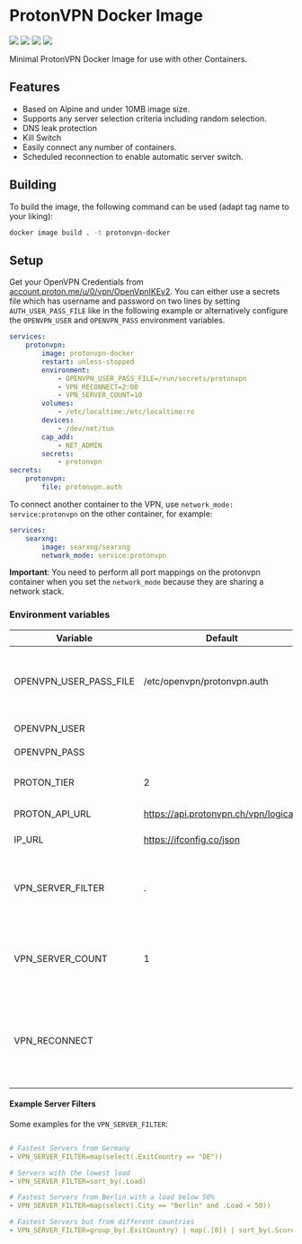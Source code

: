 # ProtonVPN Docker Image

[![](https://img.shields.io/github/license/GenericMale/protonvpn-docker)](https://github.com/GenericMale/protonvpn-docker/blob/main/LICENSE)
[![](https://github.com/GenericMale/protonvpn-docker/actions/workflows/docker-publish.yml/badge.svg?label=build)](https://github.com/GenericMale/protonvpn-docker/actions/workflows/docker-publish.yml)
[![](https://ghcr-badge.egpl.dev/GenericMale/protonvpn-docker/latest_tag?ignore=sha256*,latest)](https://github.com/GenericMale/protonvpn-docker/pkgs/container/protonvpn-docker/versions)
[![](https://ghcr-badge.egpl.dev/GenericMale/protonvpn-docker/size?ignore=sha256*,latest)](https://github.com/users/GenericMale/packages/container/package/protonvpn-docker)

Minimal ProtonVPN Docker Image for use with other Containers.

## Features

- Based on Alpine and under 10MB image size.
- Supports any server selection criteria including random selection.
- DNS leak protection
- Kill Switch
- Easily connect any number of containers.
- Scheduled reconnection to enable automatic server switch.

## Building

To build the image, the following command can be used (adapt tag name to your liking):

```sh
docker image build . -t protonvpn-docker
```

## Setup

Get your OpenVPN Credentials from [account.proton.me/u/0/vpn/OpenVpnIKEv2](https://account.proton.me/u/0/vpn/OpenVpnIKEv2).
You can either use a secrets file which has username and password on two lines by setting `AUTH_USER_PASS_FILE`
like in the following example or alternatively configure the `OPENVPN_USER` and `OPENVPN_PASS` environment variables.

```yaml
services:
    protonvpn:
        image: protonvpn-docker
        restart: unless-stopped
        environment:
            - OPENVPN_USER_PASS_FILE=/run/secrets/protonvpn
            - VPN_RECONNECT=2:00
            - VPN_SERVER_COUNT=10
        volumes:
            - /etc/localtime:/etc/localtime:ro
        devices:
            - /dev/net/tun
        cap_add:
            - NET_ADMIN
        secrets:
            - protonvpn
secrets:
    protonvpn:
        file: protonvpn.auth
```

To connect another container to the VPN, use `network_mode: service:protonvpn` on the other container, for example:

```yaml
services:
    searxng:
        image: searxng/searxng
        network_mode: service:protonvpn
```
**Important**: You need to perform all port mappings on the protonvpn container when you set the `network_mode`
because they are sharing a network stack.

### Environment variables

| Variable               | Default                               | Description                                                                                                                                                              |
|------------------------|---------------------------------------|--------------------------------------------------------------------------------------------------------------------------------------------------------------------------|
| OPENVPN_USER_PASS_FILE | /etc/openvpn/protonvpn.auth           | File containing the OpenVPN credentials. If it doesn't exist it is created from `OPENVPN_USER` and `OPENVPN_PASS`.                                                       |
| OPENVPN_USER           |                                       | see `OPENVPN_USER_PASS_FILE`                                                                                                                                             |
| OPENVPN_PASS           |                                       | see `OPENVPN_USER_PASS_FILE`                                                                                                                                             |
| PROTON_TIER            | 2                                     | Your Proton Tier. 0 = Free, 1 = Basic, 2 = Plus, 3 = Visionary                                                                                                           |
| PROTON_API_URL         | https://api.protonvpn.ch/vpn/logicals | API to query for servers.                                                                                                                                                |
| IP_URL                 | https://ifconfig.co/json              | URL to check for new IP. Unset to disable.                                                                                                                               |                                                                                                                              
| VPN_SERVER_FILTER      | .                                     | Additional filter to apply to the server list. By default the servers are ranked by score (e.g. the closest/fastest is on top).                                          |
| VPN_SERVER_COUNT       | 1                                     | The number of top servers from the filtered server list to pass to OpenVPN, from which one is randomly chosen.                                                           |
| VPN_RECONNECT          |                                       | Optional reconnect time. Can be either HH:MM to trigger a daily reconnect at a fixed time, or a relative time to wait after a connection has been established (e.g. 6h). |

#### Example Server Filters

Some examples for the `VPN_SERVER_FILTER`:

```yaml

# Fastest Servers from Germany
- VPN_SERVER_FILTER=map(select(.ExitCountry == "DE"))

# Servers with the lowest load
- VPN_SERVER_FILTER=sort_by(.Load)

# Fastest Servers from Berlin with a load below 50%
- VPN_SERVER_FILTER=map(select(.City == "Berlin" and .Load < 50))

# Fastest Servers but from different countries
- VPN_SERVER_FILTER=group_by(.ExitCountry) | map(.[0]) | sort_by(.Score)

```
